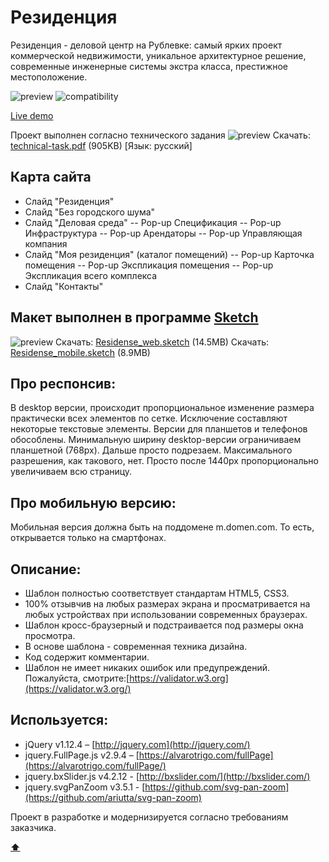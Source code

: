 # <a name='top'>Резиденция</a>

Резиденция - деловой центр на Рублевке: самый ярких проект коммерческой недвижимости, уникальное архитектурное решение, современные инженерные системы экстра класса, престижное местоположение.

![preview](https://amaster.eu/demo/Residence/img/intro.jpg)
![compatibility](https://amaster.eu/demo/img/compatible-3.jpg)

[Live demo](https://amaster.eu/demo/Residence/)

Проект выполнен согласно технического задания
![preview](https://amaster.eu/demo/Residence/img/tt-pdf.jpg)
Скачать: [technical-task.pdf](https://amaster.eu/demo/Residence/pdf/technical-task.pdf) (905KB) [Язык: русский]

## Карта сайта
- Слайд "Резиденция"
- Слайд "Без городского шума"
- Слайд "Деловая среда"
-- Pop-up Спецификация
-- Pop-up Инфраструктура
-- Pop-up Арендаторы
-- Pop-up Управляющая компания
- Слайд "Моя резиденция" (каталог помещений)
-- Pop-up Карточка помещения
-- Pop-up Экспликация помещения
-- Pop-up Экспликация всего комплекса
- Слайд "Контакты"

## Макет выполнен в программе [Sketch](https://www.sketchapp.com/)
![preview](https://amaster.eu/demo/Residence/img/tt-sketch.jpg)
Скачать: [Residense_web.sketch](https://amaster.eu/demo/Residence/sketch/Residense_web.sketch) (14.5MB)
Скачать: [Residense_mobile.sketch](https://amaster.eu/demo/Residence/sketch/Residense_mobile.sketch) (8.9MB)

## Про респонсив:
В desktop версии, происходит пропорциональное изменение размера практически всех элементов по сетке. Исключение составляют некоторые текстовые элементы. Версии для планшетов и телефонов обособлены. Минимальную ширину desktop-версии ограничиваем планшетной (768px). Дальше просто подрезаем. Максимального разрешения, как такового, нет. Просто после 1440px пропорционально увеличиваем всю страницу.

## Про мобильную версию:
Мобильная версия должна быть на поддомене m.domen.com. То есть, открывается только на смартфонах.

## Описание:
- Шаблон полностью соответствует стандартам HTML5, CSS3.
- 100% отзывчив на любых размерах экрана и просматривается на любых устройствах при использовании современных браузерах.
- Шаблон кросс-браузерный и подстраивается под размеры окна просмотра.
- В основе шаблона - современная техника дизайна.
- Код содержит комментарии.
- Шаблон не имеет никаких ошибок или предупреждений. Пожалуйста, смотрите:[https://validator.w3.org](https://validator.w3.org/)

## Используется:
- jQuery v1.12.4 – [http://jquery.com](http://jquery.com/) 
- jquery.FullPage.js v2.9.4 – [https://alvarotrigo.com/fullPage](https://alvarotrigo.com/fullPage/)
- jquery.bxSlider.js v4.2.12 - [http://bxslider.com/](http://bxslider.com/)
- jquery.svgPanZoom v3.5.1 - [https://github.com/svg-pan-zoom](https://github.com/ariutta/svg-pan-zoom)

Проект в разработке и модернизируется согласно требованиям заказчика.

**[⬆](#top)**

